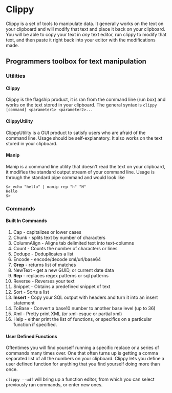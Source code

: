# Clippy

Clippy is a set of tools to manipulate data.  It generally works on the text on your clipboard and will modify that text
and place it back on your clipboard.  You will be able to copy your text in *any* text editor, run clippy to modify 
that text, and then paste it right back into your editor with the modifications made.

## Programmers toolbox for text manipulation

### Utilities
#### Clippy

Clippy is the flagship product, it is ran from the command line (run box) and works on the text stored in your
clipboard.  The general syntax is `clippy [command] <parameter1> <parameter2>...`

#### ClippyUtility

ClippyUtility is a GUI product to satisfy users who are afraid of the command line.  Usage should be self-explanatory.
It also works on the text stored in your clipboard.

#### Manip 

Manip is a command line utility that doesn't read the text on your clipboard, it modifies the standard output stream
of your command line.  Usage is through the standard pipe command and would look like 

    $> echo "hello" | manip rep "h" "H"
    Hello
    $>
    
### Commands
#### Built In Commands

1. Cap - capitalizes or lower cases
2. Chunk - splits text by number of characters
3. ColumnAlign - Aligns tab delimited text into text-columns
4. Count - Counts the number of characters or lines
5. Dedupe - Deduplicates a list
6. Encode - encode/decode xml/url/base64
7. **Grep** - returns list of matches
8. NewText - get a new GUID, or current date data
9. **Rep** - replaces regex patterns or sql patterns
10. Reverse - Reverses your text
11. Snippet - Obtains a predefined snippet of text
12. Sort - Sorts a list
13. **Insert** - Copy your SQL output with headers and turn it into an  insert statement
14. ToBase - Convert a base10 number to another base level (up to 36)
15. Xml - Pretty print XML (or xml-esque or partial xml)
16. Help - either print the list of functions, or specifics on a particular function if specified.


#### User Defined Functions

Oftentimes you will find yourself running a specific replace or a series of commands many times over.  One that often turns up is getting a comma separated list of all the numbers on your clipboard.  Clippy lets you define a user defined function for anything that you find yourself doing more than once.

`clippy --udf` will bring up a function editor, from which you can select previously ran commands, or enter new ones.


